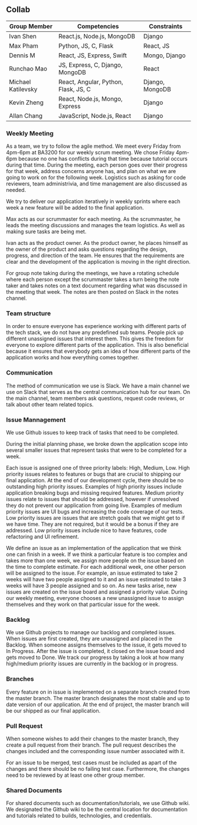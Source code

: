 ## Collab



| Group Member | Competencies | Constraints |
| -------- | -------- | -------- |
| Ivan Shen   | React.js, Node.js, MongoDB | Django         |
| Max Pham    | Python,  JS, C, Flask      | React, JS      |
| Dennis M    | React, JS, Express, Swift  | Mongo, Django  |
| Runchao Mao | JS, Express, C, Django, MongoDB | React     |
| Michael Katilevsky | React, Angular, Python, Flask, JS, C | Django, MongoDB |
| Kevin Zheng | React, Node.js, Mongo, Express| Django |
| Allan Chang | JavaScript, Node.js, React| Django|


### Weekly Meeting
As a team, we try to follow the agile method.
We meet every Friday from 4pm-6pm at BA3200 for our weekly scrum meeting. We chose Friday 4pm-6pm because no one has conflicts during that time because tutorial occurs during that time.
During the meeting, each person goes over their progress for that week, address concerns anyone has, and plan on what we are going to work on for the following week. Logistics such as asking for code reviewers, team administrivia, and time management are also discussed as needed.

We try to deliver our application iteratively in weekly sprints where each week a new feature will be added to the final application.

Max acts as our scrummaster for each meeting. As the scrummaster, he leads the meeting discussions and manages the team logistics. As well as making sure tasks are being met.

Ivan acts as the product owner. As the product owner, he places himself as the owner of the product and asks questions regarding the design, progress, and direction of the team. He ensures that the requirements are clear and the development of the application is moving in the right direction.

For group note taking during the meetings, we have a rotating schedule where each person except the scrummaster takes a turn being the note taker and takes notes on a text document regarding what was discussed in the meeting that week. The notes are then posted on Slack in the notes channel.

### Team structure
In order to ensure everyone has experience working with different parts of the tech stack, we do not have any predefined sub teams. People pick up different unassigned issues that interest them. This gives the freedom for everyone to explore different parts of the application. This is also beneficial because it ensures that everybody gets an idea of how different parts of the application works and how everything comes together.

### Communication
The method of communication we use is Slack. We have a main channel we use on Slack that serves as the central communication hub for our team. On the main channel, team members ask questions, request code reviews, or talk about other team related topics.

### Issue Mannagement

We use Github issues to keep track of tasks that need to be completed.

During the initial planning phase, we broke down the application scope into several smaller issues that represent tasks that were to be completed for a week. 

Each issue is assigned one of three priority labels: High, Medium, Low. High priority issues relates to features or bugs that are crucial to shipping our final application. At the end of our development cycle, there should be no outstanding high priority issues. Examples of high priority issues include application breaking bugs and missing required features. Medium priority issues relate to issues that should be addressed, however if unresolved they do not prevent our application from going live. Examples of medium priority issues are UI bugs and increasing the code coverage of our tests. Low priority issues are issues that are stretch goals that we might get to if we have time. They are not required, but it would be a bonus if they are addressed. Low priority issues include nice to have features, code refactoring and UI refinement.

We define an issue as an implementation of the application that we think one can finish in a week. If we think a particular feature is too complex and takes more than one week, we assign more people on the issue based on the time to complete estimate. For each additional week, one other person will be assigned to the issue. For example, an issue estimated to take 2 weeks will have two people assigned to it and an issue estimated to take 3 weeks will have 3 people assigned and so on. As new tasks arise, new issues are created on the issue board and assigned a priority value. During our weekly meeting, everyone chooses a new unassigned issue to assign themselves and they work on that particular issue for the week. 

### Backlog
We use Github projects to manage our backlog and completed issues. When issues are first created, they are unassigned and placed in the Backlog. When someone assigns themselves to the issue, it gets moved to In Progress. After the issue is completed, it closed on the issue board and gets moved to Done. We track our progress by taking a look at how many high/medium priority issues are currently in the backlog or in progress.

### Branches
Every feature on in issue is implemented on a separate branch created from the master branch. The master branch designates the most stable and up to date version of our application. At the end of project, the master branch will be our shipped as our final application.

### Pull Request
When someone wishes to add their changes to the master branch, they create a pull request from their branch. The pull request describes the changes included and the corresponding issue number associated with it.

For an issue to be merged, test cases must be included as apart of the changes and there should be no failing test case. Furthermore, the changes need to be reviewed by at least one other group member.

### Shared Documents

For shared documents such as documentation/tutorials, we use Github wiki. We designated the Github wiki to be the central location for documentation and tutorials related to builds, technologies, and credentials.

